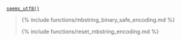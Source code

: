 <p><code><a href="https://developer.wordpress.org/reference/functions/seems_utf8/">seems_utf8()</a></code></p>

<blockquote>

{% include functions/mbstring_binary_safe_encoding.md %}

{% include functions/reset_mbstring_encoding.md %}

</blockquote>
